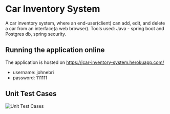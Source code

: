 # Car Inventory System

A car inventory system, where an end-user(client) can add, edit, and delete a car from an interface(a web browser). Tools used: Java - spring boot and Postgres db, spring security.

## Running the application online
The application is hosted on https://jcar-inventory-system.herokuapp.com/

 - username: johnebri
 - password: 111111


## Unit Test Cases
![Unit Test Cases](https://res.cloudinary.com/dxi6ee9zf/image/upload/v1592009615/tests_c2jgge.jpg)
